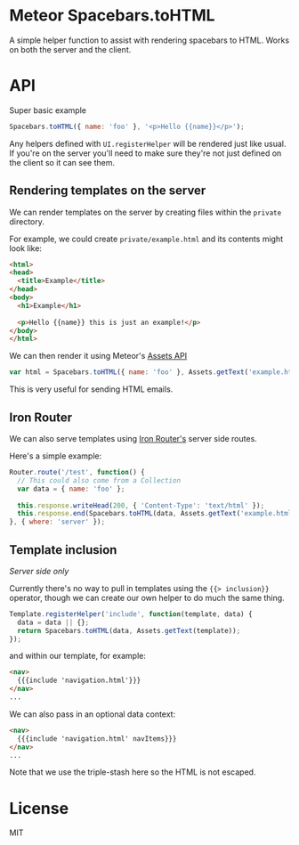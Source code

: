 Meteor Spacebars.toHTML
=======================

A simple helper function to assist with rendering spacebars to HTML. Works on both the server and the client.

# API

Super basic example

```js
Spacebars.toHTML({ name: 'foo' }, '<p>Hello {{name}}</p>');
```

Any helpers defined with `UI.registerHelper` will be rendered just like usual. If you're on the server you'll need to make sure they're not just defined on the client so it can see them.

## Rendering templates on the server

We can render templates on the server by creating files within the `private` directory.

For example, we could create `private/example.html` and its contents might look like:

```html
<html>
<head>
  <title>Example</title>
</head>
<body>
  <h1>Example</h1>
  
  <p>Hello {{name}} this is just an example!</p>
</body>
</html>
```

We can then render it using Meteor's [Assets API](http://docs.meteor.com/#assets)

```js
var html = Spacebars.toHTML({ name: 'foo' }, Assets.getText('example.html'));
```

This is very useful for sending HTML emails.

## Iron Router

We can also serve templates using [Iron Router's](https://atmospherejs.com/package/iron-router) server side routes.

Here's a simple example:

```js
Router.route('/test', function() {
  // This could also come from a Collection
  var data = { name: 'foo' };
  
  this.response.writeHead(200, { 'Content-Type': 'text/html' });
  this.response.end(Spacebars.toHTML(data, Assets.getText('example.html')));
}, { where: 'server' });
```

## Template inclusion

*Server side only*

Currently there's no way to pull in templates using the `{{> inclusion}}` operator, though we can create our own helper to do much the same thing.

```js
Template.registerHelper('include', function(template, data) {
  data = data || {};
  return Spacebars.toHTML(data, Assets.getText(template));
});
```

and within our template, for example:

```html
<nav>
  {{{include 'navigation.html'}}}
</nav>
...
```

We can also pass in an optional data context:

```html
<nav>
  {{{include 'navigation.html' navItems}}}
</nav>
...
```

Note that we use the triple-stash here so the HTML is not escaped.

# License

MIT
